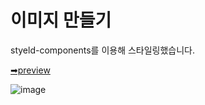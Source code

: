 # 이미지 만들기
styeld-components를 이용해 스타일링했습니다.

[➡preview](https://hnaa0.github.io/make-square/)

![image](https://github.com/hnaa0/make-square/assets/76546543/38463758-cd6f-4a35-bd00-4c7b32fcf69e)

